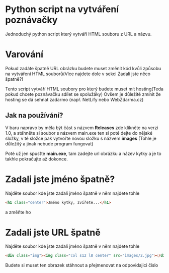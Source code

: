# Python script na vytváření poznávačky
Jednoduchý python script který vytváří HTML souboru z URL a názvu.

# Varování
Pokud zadáte špatně URL obrázku budete muset změnit kód kvůli způsobu na vytváření HTML souborů(Více najdete dole v sekci Zadali jste něco špatně?)

Tento script vytváří HTML soubory pro který budete muset mít hosting(Teda pokud chcete poznávačku sdílet se spolužáky)
Ovšem je důležité zmínit že hosting se dá sehnat zadarmo (např. NetLify nebo WebZdarma.cz)

## Jak na používání?
V baru napravo by měla být část s názvem **Releases** zde klikněte na verzi 1.0, a stáhněte si soubor s názvem main.exe
ten si poté dejte do nějaké složky, v té složce pak vytvořte novou složku s  názvem **images** (Tohle je důležitý a jinak nebude program fungovat)

Poté už jen spusťte **main.exe**, tam zadejte url obrázku a název kytky a je to takhle pokračujte až dokonce.


# Zadali jste jméno špatně?
Najděte soubor kde jste zadali jméno špatně
v něm najdete tohle
```html
<h1 class="center">Jméno kytky, zvířete...</h1>
```
 a změňte ho
 
 # Zadali jste URL špatně
Najděte soubor kde jste zadali jméno špatně
v něm najdete tohle
```html
<div class="img"><img class="col s12 l8 center" src="images/2.jpg"></div>
```
Budete si muset ten obrazek stáhnout a přejmenovat na odpovidajici číslo

